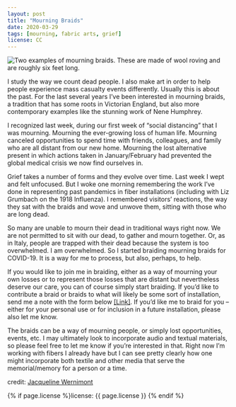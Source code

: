 ```yaml
---
layout: post
title: "Mourning Braids"
date: 2020-03-29
tags: [mourning, fabric arts, grief]
license: CC
---
```


![Two examples of mourning braids. These are made of wool roving and are roughly six feet long.]({{site.baseurl}}/assets/img/2020-03-30-mourning-braids.jpg)


I study the way we count dead people. I also make art in order to help people experience mass casualty events differently. Usually this is about the past. For the last several years I’ve been interested in mourning braids, a tradition that has some roots in Victorian England, but also more contemporary examples like the stunning work of Nene Humphrey.

I recognized last week, during our first week of “social distancing” that I was mourning. Mourning the ever-growing loss of human life. Mourning canceled opportunities to spend time with friends, colleagues, and family who are all distant from our new home. Mourning the lost alternative present in which actions taken in January/February had prevented the global medical crisis we now find ourselves in.

Grief takes a number of forms and they evolve over time. Last week I wept and felt unfocused. But I woke one morning remembering the work I’ve done in representing past pandemics in fiber installations (including with Liz Grumbach on the 1918 Influenza). I remembered visitors’ reactions, the way they sat with the braids and wove and unwove them, sitting with those who are long dead.

So many are unable to mourn their dead in traditional ways right now. We are not permitted to sit with our dead, to gather and mourn together. Or, as in Italy, people are trapped with their dead because the system is too overwhelmed. I am overwhelmed. So I started braiding mourning braids for COVID-19. It is a way for me to process, but also, perhaps, to help.

If you would like to join me in braiding, either as a way of mourning your own losses or to represent those losses that are distant but nevertheless deserve our care, you can of course simply start braiding. If you’d like to contribute a braid or braids to what will likely be some sort of installation, send me a note with the form below [[Link]](http://jwernimont.com/mourning-braids/). If you’d like me to braid for you – either for your personal use or for inclusion in a future installation, please also let me know.

The braids can be a way of mourning people, or simply lost opportunities, events, etc. I may ultimately look to incorporate audio and textual materials, so please feel free to let me know if you’re interested in that. Right now I’m working with fibers I already have but I can see pretty clearly how one might incorporate both textile and other media that serve the memorial/memory for a person or a time.

credit: [Jacqueline Wernimont](http://jwernimont.com/mourning-braids/)

{% if page.license %}license: {{ page.license }} {% endif %}
